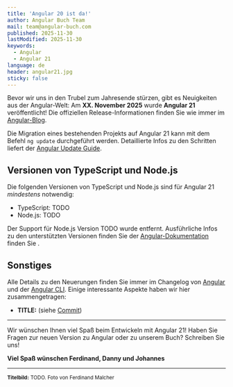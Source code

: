 ```yaml
---
title: 'Angular 20 ist da!'
author: Angular Buch Team
mail: team@angular-buch.com
published: 2025-11-30
lastModified: 2025-11-30
keywords:
  - Angular
  - Angular 21
language: de
header: angular21.jpg
sticky: false
---
```


Bevor wir uns in den Trubel zum Jahresende stürzen, gibt es Neuigkeiten aus der Angular-Welt:
Am **XX. November 2025** wurde **Angular 21** veröffentlicht! Die offiziellen Release-Informationen finden Sie wie immer im [Angular-Blog](TODO).

Die Migration eines bestehenden Projekts auf Angular 21 kann mit dem Befehl `ng update` durchgeführt werden.
Detaillierte Infos zu den Schritten liefert der [Angular Update Guide](https://angular.dev/update-guide).


## Versionen von TypeScript und Node.js

Die folgenden Versionen von TypeScript und Node.js sind für Angular 21 *mindestens* notwendig:

- TypeScript: TODO
- Node.js: TODO

Der Support für Node.js Version TODO wurde entfernt. Ausführliche Infos zu den unterstützten Versionen finden Sie der [Angular-Dokumentation](https://angular.dev/reference/versions) finden Sie .



## Sonstiges

Alle Details zu den Neuerungen finden Sie immer im Changelog von [Angular](https://github.com/angular/angular/blob/main/CHANGELOG.md) und der [Angular CLI](https://github.com/angular/angular-cli/blob/main/CHANGELOG.md).
Einige interessante Aspekte haben wir hier zusammengetragen:

- **TITLE:** (siehe [Commit]())


<hr>


Wir wünschen Ihnen viel Spaß beim Entwickeln mit Angular 21!
Haben Sie Fragen zur neuen Version zu Angular oder zu unserem Buch? Schreiben Sie uns!

**Viel Spaß wünschen
Ferdinand, Danny und Johannes**

<hr>

<small>**Titelbild:** TODO. Foto von Ferdinand Malcher</small>
